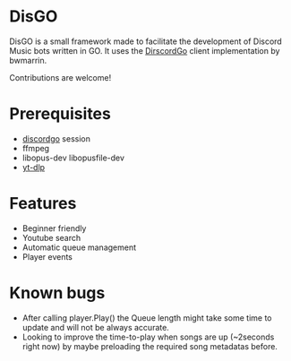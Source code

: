 # DisGO
DisGO is a small framework made to facilitate the development of Discord Music bots written in GO. It uses the [DirscordGo](https://github.com/bwmarrin/discordgo) client implementation by bwmarrin.

Contributions are welcome!

# Prerequisites

- [discordgo](https://github.com/bwmarrin/discordgo) session
- ffmpeg
- libopus-dev libopusfile-dev
- [yt-dlp](https://github.com/yt-dlp/yt-dlp)

# Features
- Beginner friendly
- Youtube search
- Automatic queue management
- Player events

# Known bugs

- After calling player.Play() the Queue length might take some time to update and will not be always accurate.
- Looking to improve the time-to-play when songs are up (~2seconds right now) by maybe preloading the required song metadatas before.

